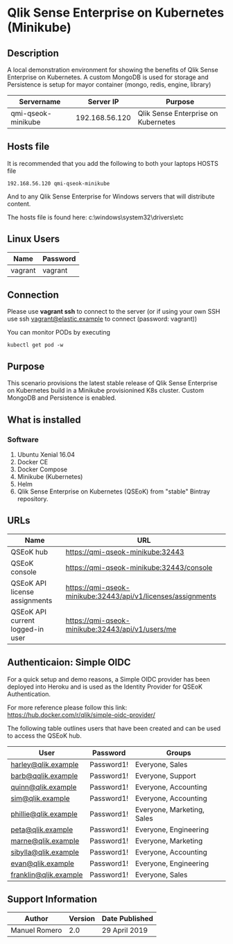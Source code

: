 # Qlik Sense Enterprise on Kubernetes (Minikube)
## Description
A local demonstration environment for showing the benefits of Qlik Sense Enterprise on Kubernetes. A custom MongoDB is used for storage and Persistence is setup for mayor container (mongo, redis, engine, library)

| Servername        | Server IP         | Purpose | 
|-------------------|-------------------|---------|
| qmi-qseok-minikube | 192.168.56.120   | Qlik Sense Enterprise on Kubernetes |

## Hosts file
It is recommended that you add the following to both your laptops HOSTS file 

```
192.168.56.120 qmi-qseok-minikube
```

And to any Qlik Sense Enterprise for Windows servers that will distribute content.

The hosts file is found here: c:\windows\system32\drivers\etc

## Linux Users
| Name | Password |
|------|-----|
|vagrant|vagrant|


## Connection
Please use __vagrant ssh__ to connect to the server (or if using your own SSH use ssh vagrant@elastic.example to connect (password: vagrant))

You can monitor PODs by executing 

```
kubectl get pod -w
```


## Purpose
This scenario provisions the latest stable release of Qlik Sense Enterprise on Kubernetes build in a Minikube provisionined K8s cluster. Custom MongoDB and Persistence is enabled.


## What is installed
### Software
1. Ubuntu Xenial 16.04
2. Docker CE
3. Docker Compose
4. Minikube (Kubernetes)
5. Helm
6. Qlik Sense Enterprise on Kubernetes (QSEoK) from "stable" Bintray repository.

## URLs

| Name | URL |
|------|-----|
|QSEoK hub|[https://qmi-qseok-minikube:32443](https://qmi-qseok-minikube:32443)|
|QSEoK console|[https://qmi-qseok-minikube:32443/console](https://qmi-qseok-minikube:32443/console)|
|QSEoK API license assignments|[https://qmi-qseok-minikube:32443/api/v1/licenses/assignments](https://qmi-qseok-minikube:32443/api/v1/licenses/assignments)|
|QSEoK API current logged-in user|[https://qmi-qseok-minikube:32443/api/v1/users/me](https://qmi-qseok-minikube:32443/api/v1/users/me)|

## Authenticaion: Simple OIDC
For a quick setup and demo reasons, a Simple OIDC provider has been deployed into Heroku and is used as the Identity Provider for QSEoK Authentication.

For more reference please follow this link: https://hub.docker.com/r/qlik/simple-oidc-provider/


The following table outlines users that have been created and can be used to access the QSEoK hub.

| User | Password | Groups |
|------|----------|--------|
|harley@qlik.example|Password1!|Everyone, Sales|
|barb@qqlik.example|Password1!|Everyone, Support|
|quinn@qlik.example|Password1!|Everyone, Accounting|
|sim@qlik.example|Password1!|Everyone, Accounting|
|phillie@qlik.example|Password1!|Everyone, Marketing, Sales|
|peta@qlik.example|Password1!|Everyone, Engineering|
|marne@qlik.example|Password1!|Everyone, Marketing|
|sibylla@qlik.example|Password1!|Everyone, Accounting|
|evan@qlik.example|Password1!|Everyone, Engineering|
|franklin@qlik.example|Password1!|Everyone, Sales|



## Support Information
| Author | Version | Date Published |
|--------|---------|----------------|
|Manuel Romero|2.0|29 April 2019|
